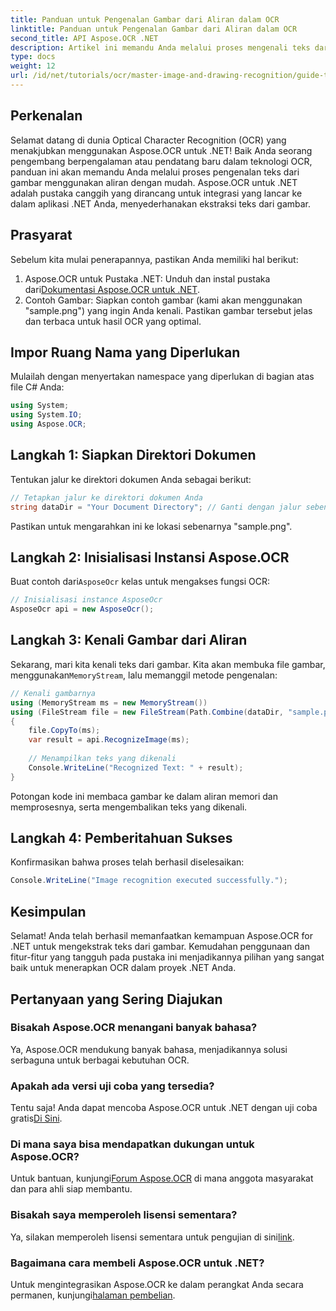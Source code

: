 ```yaml
---
title: Panduan untuk Pengenalan Gambar dari Aliran dalam OCR
linktitle: Panduan untuk Pengenalan Gambar dari Aliran dalam OCR
second_title: API Aspose.OCR .NET
description: Artikel ini memandu Anda melalui proses mengenali teks dari gambar menggunakan aliran, memastikan integrasi yang lancar ke dalam aplikasi .NET Anda. Sempurna untuk pengembang dari semua tingkat keterampilan.
type: docs
weight: 12
url: /id/net/tutorials/ocr/master-image-and-drawing-recognition/guide-to-image-from-stream/
---
```

## Perkenalan

Selamat datang di dunia Optical Character Recognition (OCR) yang menakjubkan menggunakan Aspose.OCR untuk .NET! Baik Anda seorang pengembang berpengalaman atau pendatang baru dalam teknologi OCR, panduan ini akan memandu Anda melalui proses pengenalan teks dari gambar menggunakan aliran dengan mudah. Aspose.OCR untuk .NET adalah pustaka canggih yang dirancang untuk integrasi yang lancar ke dalam aplikasi .NET Anda, menyederhanakan ekstraksi teks dari gambar.

## Prasyarat

Sebelum kita mulai penerapannya, pastikan Anda memiliki hal berikut:

1.  Aspose.OCR untuk Pustaka .NET: Unduh dan instal pustaka dari[Dokumentasi Aspose.OCR untuk .NET](https://reference.aspose.com/ocr/net/).
2. Contoh Gambar: Siapkan contoh gambar (kami akan menggunakan "sample.png") yang ingin Anda kenali. Pastikan gambar tersebut jelas dan terbaca untuk hasil OCR yang optimal.

## Impor Ruang Nama yang Diperlukan

Mulailah dengan menyertakan namespace yang diperlukan di bagian atas file C# Anda:

```csharp
using System;
using System.IO;
using Aspose.OCR;
```

## Langkah 1: Siapkan Direktori Dokumen

Tentukan jalur ke direktori dokumen Anda sebagai berikut:

```csharp
// Tetapkan jalur ke direktori dokumen Anda
string dataDir = "Your Document Directory"; // Ganti dengan jalur sebenarnya
```

Pastikan untuk mengarahkan ini ke lokasi sebenarnya "sample.png".

## Langkah 2: Inisialisasi Instansi Aspose.OCR

 Buat contoh dari`AsposeOcr` kelas untuk mengakses fungsi OCR:

```csharp
// Inisialisasi instance AsposeOcr
AsposeOcr api = new AsposeOcr();
```

## Langkah 3: Kenali Gambar dari Aliran

 Sekarang, mari kita kenali teks dari gambar. Kita akan membuka file gambar, menggunakan`MemoryStream`, lalu memanggil metode pengenalan:

```csharp
// Kenali gambarnya
using (MemoryStream ms = new MemoryStream())
using (FileStream file = new FileStream(Path.Combine(dataDir, "sample.png"), FileMode.Open, FileAccess.Read))
{
    file.CopyTo(ms);
    var result = api.RecognizeImage(ms);
    
    // Menampilkan teks yang dikenali
    Console.WriteLine("Recognized Text: " + result);
}
```

Potongan kode ini membaca gambar ke dalam aliran memori dan memprosesnya, serta mengembalikan teks yang dikenali.

## Langkah 4: Pemberitahuan Sukses

Konfirmasikan bahwa proses telah berhasil diselesaikan:

```csharp
Console.WriteLine("Image recognition executed successfully.");
```

## Kesimpulan

Selamat! Anda telah berhasil memanfaatkan kemampuan Aspose.OCR for .NET untuk mengekstrak teks dari gambar. Kemudahan penggunaan dan fitur-fitur yang tangguh pada pustaka ini menjadikannya pilihan yang sangat baik untuk menerapkan OCR dalam proyek .NET Anda.

## Pertanyaan yang Sering Diajukan

### Bisakah Aspose.OCR menangani banyak bahasa?

Ya, Aspose.OCR mendukung banyak bahasa, menjadikannya solusi serbaguna untuk berbagai kebutuhan OCR.

### Apakah ada versi uji coba yang tersedia?

 Tentu saja! Anda dapat mencoba Aspose.OCR untuk .NET dengan uji coba gratis[Di Sini](https://releases.aspose.com/).

### Di mana saya bisa mendapatkan dukungan untuk Aspose.OCR?

 Untuk bantuan, kunjungi[Forum Aspose.OCR](https://forum.aspose.com/c/ocr/16) di mana anggota masyarakat dan para ahli siap membantu.

### Bisakah saya memperoleh lisensi sementara?

 Ya, silakan memperoleh lisensi sementara untuk pengujian di sini[link](https://purchase.conholdate.com/temporary-license/).

### Bagaimana cara membeli Aspose.OCR untuk .NET?

 Untuk mengintegrasikan Aspose.OCR ke dalam perangkat Anda secara permanen, kunjungi[halaman pembelian](https://purchase.conholdate.com/buy).